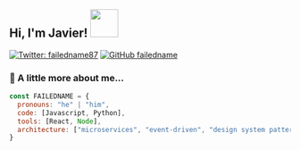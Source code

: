 <h2> Hi, I'm Javier! <img src="https://media.giphy.com/media/mGcNjsfWAjY5AEZNw6/giphy.gif" width="50"></h2>


[![Twitter: failedname87](https://img.shields.io/twitter/follow/failedname87?style=social)](https://twitter.com/failedname87)
[![GitHub failedname](https://img.shields.io/github/followers/failedname?label=follow&style=social)](https://github.com/failedname)



### 👋  A little more about me... 

```javascript
const FAILEDNAME = {
  pronouns: "he" | "him",
  code: [Javascript, Python],
  tools: [React, Node],
  architecture: ["microservices", "event-driven", "design system pattern"],
}
```

<!--
**failedname/failedname** is a ✨ _special_ ✨ repository because its `README.md` (this file) appears on your GitHub profile.

Here are some ideas to get you started:

- 🔭 I’m currently working on ...
- 🌱 I’m currently learning ...
- 👯 I’m looking to collaborate on ...
- 🤔 I’m looking for help with ...
- 💬 Ask me about ...
- 📫 How to reach me: ...
- 😄 Pronouns: ...
- ⚡ Fun fact: ...
-->
